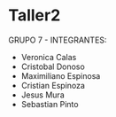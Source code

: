 # Taller2

GRUPO 7 - INTEGRANTES: 
- Veronica Calas
- Cristobal Donoso
- Maximiliano Espinosa
- Cristian Espinoza
- Jesus Mura
- Sebastian Pinto	


